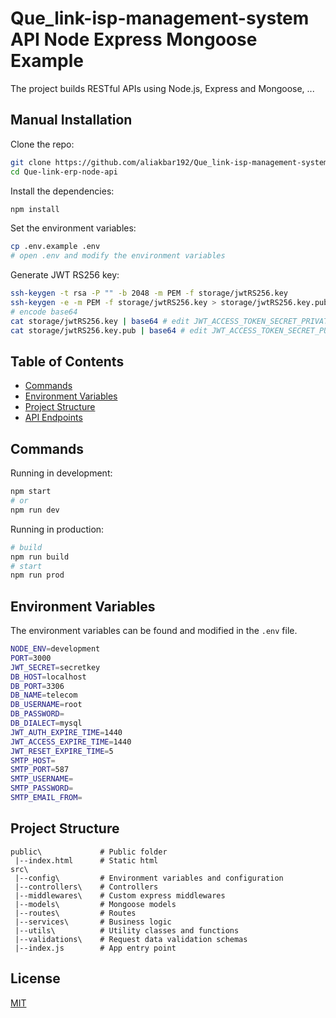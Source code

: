 # Que_link-isp-management-system API Node Express Mongoose Example

The project builds RESTful APIs using Node.js, Express and Mongoose, ...

## Manual Installation

Clone the repo:

```bash
git clone https://github.com/aliakbar192/Que_link-isp-management-system-
cd Que-link-erp-node-api
```

Install the dependencies:

```bash
npm install
```

Set the environment variables:

```bash
cp .env.example .env
# open .env and modify the environment variables
```

Generate JWT RS256 key:

```bash
ssh-keygen -t rsa -P "" -b 2048 -m PEM -f storage/jwtRS256.key
ssh-keygen -e -m PEM -f storage/jwtRS256.key > storage/jwtRS256.key.pub
# encode base64
cat storage/jwtRS256.key | base64 # edit JWT_ACCESS_TOKEN_SECRET_PRIVATE in .env
cat storage/jwtRS256.key.pub | base64 # edit JWT_ACCESS_TOKEN_SECRET_PUBLIC in .env
```

## Table of Contents

- [Commands](#commands)
- [Environment Variables](#environment-variables)
- [Project Structure](#project-structure)
- [API Endpoints](#api-endpoints)

## Commands

Running in development:

```bash
npm start
# or
npm run dev
```

Running in production:

```bash
# build
npm run build
# start
npm run prod
```

## Environment Variables

The environment variables can be found and modified in the `.env` file.

```bash
NODE_ENV=development
PORT=3000
JWT_SECRET=secretkey
DB_HOST=localhost
DB_PORT=3306
DB_NAME=telecom
DB_USERNAME=root
DB_PASSWORD=
DB_DIALECT=mysql
JWT_AUTH_EXPIRE_TIME=1440
JWT_ACCESS_EXPIRE_TIME=1440
JWT_RESET_EXPIRE_TIME=5
SMTP_HOST=
SMTP_PORT=587
SMTP_USERNAME=
SMTP_PASSWORD=
SMTP_EMAIL_FROM=
```

## Project Structure

```
public\             # Public folder
 |--index.html      # Static html
src\
 |--config\         # Environment variables and configuration
 |--controllers\    # Controllers
 |--middlewares\    # Custom express middlewares
 |--models\         # Mongoose models
 |--routes\         # Routes
 |--services\       # Business logic
 |--utils\          # Utility classes and functions
 |--validations\    # Request data validation schemas
 |--index.js        # App entry point
```

## License

[MIT](LICENSE)
